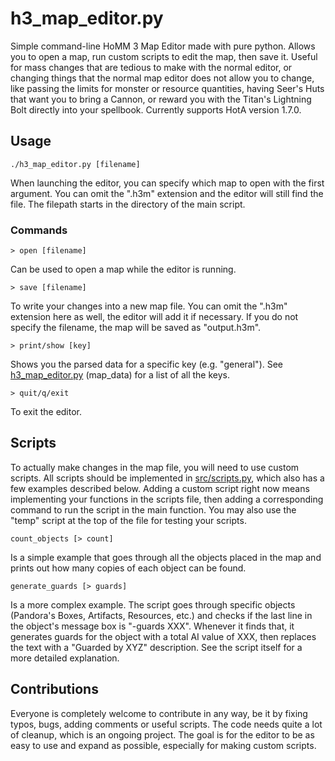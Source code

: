# h3_map_editor.py
Simple command-line HoMM 3 Map Editor made with pure python. Allows you to open a map, run custom scripts to edit the map, then save it. Useful for mass changes that are tedious to make with the normal editor, or changing things that the normal map editor does not allow you to change, like passing the limits for monster or resource quantities, having Seer's Huts that want you to bring a Cannon, or reward you with the Titan's Lightning Bolt directly into your spellbook. Currently supports HotA version 1.7.0.


## Usage

```
./h3_map_editor.py [filename]
```

When launching the editor, you can specify which map to open with the first argument. You can omit the ".h3m" extension and the editor will still find the file. The filepath starts in the directory of the main script.

### Commands

```
> open [filename]
```
Can be used to open a map while the editor is running.

```
> save [filename]
```
To write your changes into a new map file. You can omit the ".h3m" extension here as well, the editor will add it if necessary. If you do not specify the filename, the map will be saved as "output.h3m".

```
> print/show [key]
```
Shows you the parsed data for a specific key (e.g. "general"). See [h3_map_editor.py](h3_map_editor.py) (map_data) for a list of all the keys.

```
> quit/q/exit
```
To exit the editor.


## Scripts

To actually make changes in the map file, you will need to use custom scripts. All scripts should be implemented in [src/scripts.py](src/scripts.py), which also has a few examples described below. Adding a custom script right now means implementing your functions in the scripts file, then adding a corresponding command to run the script in the main function. You may also use the "temp" script at the top of the file for testing your scripts.

```
count_objects [> count]
```
Is a simple example that goes through all the objects placed in the map and prints out how many copies of each object can be found.

```
generate_guards [> guards]
```
Is a more complex example. The script goes through specific objects (Pandora's Boxes, Artifacts, Resources, etc.) and checks if the last line in the object's message box is "-guards XXX". Whenever it finds that, it generates guards for the object with a total AI value of XXX, then replaces the text with a "Guarded by XYZ" description. See the script itself for a more detailed explanation.


## Contributions

Everyone is completely welcome to contribute in any way, be it by fixing typos, bugs, adding comments or useful scripts. The code needs quite a lot of cleanup, which is an ongoing project. The goal is for the editor to be as easy to use and expand as possible, especially for making custom scripts.
